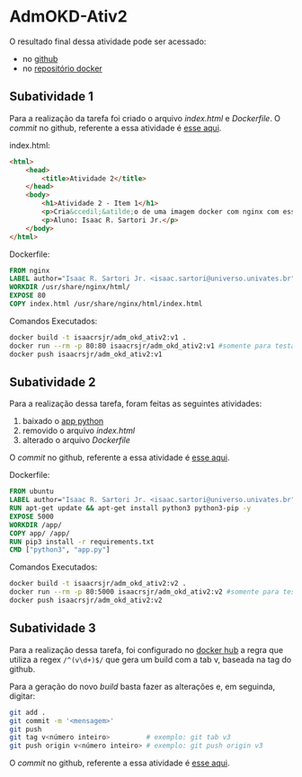 # AdmOKD-Ativ2

O resultado final dessa atividade pode ser acessado:
- no [github](https://github.com/isaacrsjr/AdmOKD-Ativ2)
- no [repositório docker](https://hub.docker.com/repository/docker/isaacrsjr/adm_okd_ativ2)

## Subatividade 1

Para a realização da tarefa foi criado o arquivo *index.html* e *Dockerfile*.
O *commit* no github, referente a essa atividade é [esse aqui](https://github.com/isaacrsjr/AdmOKD-Ativ2/tree/v1).

index.html:

```html
<html>
    <head>
        <title>Atividade 2</title>
    </head>
    <body>
        <h1>Atividade 2 - Item 1</h1>
        <p>Cria&ccedil;&atilde;o de uma imagem docker com nginx com esse arquvo index.html</p>
        <p>Aluno: Isaac R. Sartori Jr.</p>
    </body>
</html>
```

Dockerfile:
```dockerfile
FROM nginx
LABEL author="Isaac R. Sartori Jr. <isaac.sartori@universo.univates.br"
WORKDIR /usr/share/nginx/html/
EXPOSE 80
COPY index.html /usr/share/nginx/html/index.html
```

Comandos Executados:
```bash
docker build -t isaacrsjr/adm_okd_ativ2:v1 .
docker run --rm -p 80:80 isaacrsjr/adm_okd_ativ2:v1 #somente para testar
docker push isaacrsjr/adm_okd_ativ2:v1
```

## Subatividade 2

Para a realização dessa tarefa, foram feitas as seguintes atividades:
1. baixado o [app python](https://drive.google.com/file/d/1StZsLvNB7-9nkvI2cHlmRzZv1d2-oPlk)
2. removido o arquivo *index.html*
3. alterado o arquivo *Dockerfile*

O *commit* no github, referente a essa atividade é [esse aqui](https://github.com/isaacrsjr/AdmOKD-Ativ2/tree/v2).

Dockerfile:

```dockerfile
FROM ubuntu
LABEL author="Isaac R. Sartori Jr. <isaac.sartori@universo.univates.br"
RUN apt-get update && apt-get install python3 python3-pip -y
EXPOSE 5000
WORKDIR /app/
COPY app/ /app/
RUN pip3 install -r requirements.txt
CMD ["python3", "app.py"]
```

Comandos Executados:

```bash
docker build -t isaacrsjr/adm_okd_ativ2:v2 .
docker run --rm -p 80:5000 isaacrsjr/adm_okd_ativ2:v2 #somente para testar
docker push isaacrsjr/adm_okd_ativ2:v2
```

## Subatividade 3

Para a realização dessa tarefa, foi configurado no [docker hub](https://hub.docker.com/repository/docker/isaacrsjr/adm_okd_ativ2/builds) a regra que utiliza a regex ```/^(v\d+)$/``` que gera um build com a tab v<numero>, baseada na tag do github.

Para a geração do novo *build* basta fazer as alterações e, em seguinda, digitar:

```bash
git add .
git commit -m '<mensagem>'
git push
git tag v<número inteiro>         # exemplo: git tab v3
git push origin v<número inteiro> # exemplo: git push origin v3
```

O *commit* no github, referente a essa atividade é [esse aqui](https://github.com/isaacrsjr/AdmOKD-Ativ2/tree/v3).